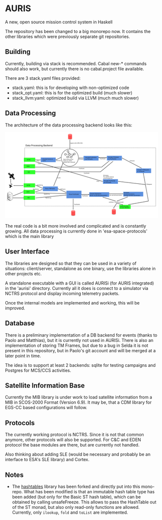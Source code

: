 # AURIS
A new, open source mission control system in Haskell

The repository has been changed to a big monorepo now. It contains the other libraries which were previously separate git repositories.

## Building 

Currently, building via stack is recommended. Cabal new-* commands should also work, but currently there is no cabal.project file available. 

There are 3 stack.yaml files provided:
 * stack.yaml: this is for developing with non-optimized code
 * stack_opt.yaml: this is for the optimized build (much slower)
 * stack_llvm:yaml: optimized build via LLVM (much much slower)
 
 ## Data Processing

The architecture of the data processing backend looks like this:

![](./architecture.svg)

The real code is a bit more involved and complicated and is constantly growing. All data processing is currently done in 'esa-space-protocols' which is the main library

## User Interface 

The libraries are designed so that they can be used in a variety of situations: client/server, standalone as one binary, use the libraries alone in other projects etc. 

A standalone executable with a GUI is called AURISi (for AURIS integrated) in the 'aurisi' directory. Currently all it does is connect to a simulator via NCTRS protocol and display incoming telemetry packets.

Once the internal models are implemented and working, this will be improved.

## Database 

There is a preliminary implementation of a DB backend for events (thanks to Paolo and Matthias), but it is currently not used in AURISi. There is also an implementation of storing TM Frames, but due to a bug in Selda it is not present in this repository, but in Paolo's git account and will be merged at a later point in time. 

The idea is to support at least 2 backends: sqlite for testing campaigns and Postgres for MCS/CCS activities.

## Satellite Information Base

Currently the MIB library is under work to load satellite information from a MIB in SCOS-2000 Format (Version 6.9). It may be, that a CDM library for EGS-CC based configurations will follow.

## Protocols

The currently working protocol is NCTRS. Since it is not that common anymore, other protocols will also be supported. For C&C and EDEN protocol the base modules are there, but are currently not handled.

Also thinking about adding SLE (would be necessary and probably be an interface to ESA's SLE library) and Cortex.


## Notes

 * The [hashtables](https://github.com/gregorycollins/hashtables) library has been forked and directly put into this mono-repo. What has been modified is that an immutable hash table type has been added (but only for the Basic ST hash table), which can be obtained by calling unsafeFreeze. This allows to pass the HashTable out of the ST monad, but also only read-only functions are allowed. Currently, only `ilookup`, `fold` and `toList` are implemented.
